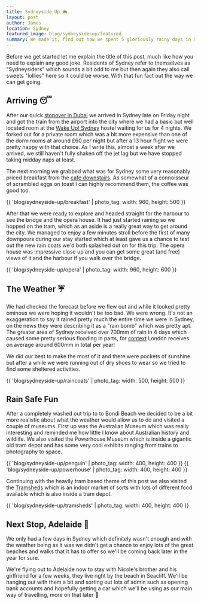 ```yaml
---
title: Sydneyside Up 🌦
layout: post
author: James
location: Sydney
featured_image: blog/sydneyside-up/featured
summary: We made it, find out how we spent 5 gloriously rainy days in Sydney.
---
```


Before we get started let me explain the title of this post, much like how you need to explain any good joke. Residents of Sydney refer to themselves as "Sydneysiders" which sounds a bit odd to me but then again they also call sweets "lollies" here so it could be worse. With that fun fact out the way we can get going.

## Arriving 😴

After our quick [stopover in Dubai](/blog/laters-london-hi-dubai) we arrived in Sydney late on Friday night and got the train from the airport into the city where we had a basic but well located room at the [Wake Up! Sydney](https://wakeup.com.au/sydney/) hostel waiting for us for 4 nights. We forked out for a private room which was a bit more expensive  than one of the dorm rooms at around £60 per night but after a 13 hour flight we were pretty happy with that choice. As I write this, almost a week after we arrived, we still haven't fully shaken off the jet lag but we have stopped taking midday naps at least.

The next morning we grabbed what was for Sydney some very reasonably priced breakfast from the [cafe downstairs](https://royscafe.com.au). As somewhat of a connoisseur of scrambled eggs on toast I can highly recommend them, the coffee was good too.

{{ 'blog/sydneyside-up/breakfast' | photo_tag: width: 960, height: 500 }}

After that we were ready to explore and headed straight for the harbour to see the bridge and the opera house. It had just started raining so we hopped on the tram, which as an aside is a really great way to get around the city. We managed to enjoy a few minutes stroll before the first of many downpours during our stay started which at least gave us a chance to test out the new rain coats we'd both splashed out on for this trip. The opera house was impressive close up and you can get some great (and free) views of it and the harbour if you walk over the bridge.

{{ 'blog/sydneyside-up/opera' | photo_tag: width: 960, height: 600 }}

## The Weather ☔️

We had checked the forecast before we flew out and while it looked pretty ominous we were hoping it wouldn't be too bad. We were wrong. It's not an exaggeration to say it rained pretty much the entire time we were in Sydney, on the news they were describing it as a "rain bomb" which was pretty apt. The greater area of Sydney received over 700mm of rain in 4 days which caused some pretty serious flooding in parts, for [context](https://pbs.twimg.com/media/FW2lMwKXwAEcjQ-?format=jpg) London receives on average around 600mm in total per year!

We did our best to make the most of it and there were pockets of sunshine but after a while we were running out of dry shoes to wear so we tried to find some sheltered activities.

{{ 'blog/sydneyside-up/raincoats' | photo_tag: width: 500, height: 500 }}

## Rain Safe Fun

After a completely washed out trip to to Bondi Beach we decided to be a bit more realistic about what the weather would allow us to do and visited a couple of museums. First up was the Australian Museum which was really interesting and reminded me how little I know about Australian history and wildlife. We also visited the Powerhouse Museum which is inside a gigantic old tram depot and has some very cool exhibits ranging from trains to photography to space.

{{ 'blog/sydneyside-up/penguin' | photo_tag: width: 400, height: 400 }}
{{ 'blog/sydneyside-up/powerhouse' | photo_tag: width: 400, height: 400 }}

Continuing with the heavily tram based theme of this post we also visited the [Tramsheds](https://tramshedssydney.com.au) which is an indoor market of sorts with lots of different food available which is also inside a tram depot.

{{ 'blog/sydneyside-up/tramsheds' | photo_tag: width: 400, height: 400 }}

## Next Stop, Adelaide 🛫

We only had a few days in Sydney which definitely wasn't enough and with the weather being as it was we didn't get a chance to enjoy lots of the great beaches and walks that it has to offer so we'll be coming back later in the year for sure.

We're flying out to Adelaide now to stay with Nicole's brother and his girlfriend for a few weeks, they live right by the beach in Seacliff. We'll be hanging out with them a bit and sorting out lots of admin such as opening bank accounts and hopefully getting a car which we'll be using as our main way of travelling, more on that later 👀
